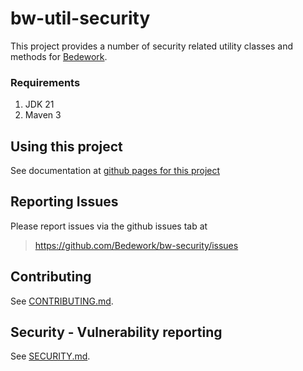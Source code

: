 # bw-util-security 

This project provides a number of security related utility classes and methods for
[Bedework](https://www.apereo.org/projects/bedework).

### Requirements

1. JDK 21
2. Maven 3

## Using this project
See documentation at [github pages for this project](https://bedework.github.io/bw-security/)

## Reporting Issues
Please report issues via the github issues tab at
> https://github.com/Bedework/bw-security/issues

## Contributing
See [CONTRIBUTING.md](CONTRIBUTING.md).

## Security - Vulnerability reporting
See [SECURITY.md](SECURITY.md).
